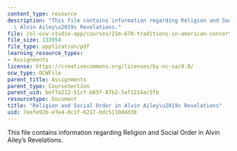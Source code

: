 ```yaml
---
content_type: resource
description: "This file contains information regarding Religion and Social Order in\
  \ Alvin Ailey\u2019s Revelations."
file: /ol-ocw-studio-app/courses/21m-670-traditions-in-american-concert-dance-gender-and-autobiography-spring-2008/7eefe92be7e40c1f6217bdc5110d4d38_MIT21M_670S08_chaorevel.pdf
file_size: 133954
file_type: application/pdf
learning_resource_types:
- Assignments
license: https://creativecommons.org/licenses/by-nc-sa/4.0/
ocw_type: OCWFile
parent_title: Assignments
parent_type: CourseSection
parent_uid: bef7a212-51cf-b65f-87b2-5af1214ac5fb
resourcetype: Document
title: "Religion and Social Order in Alvin Ailey\u2019s Revelations"
uid: 7eefe92b-e7e4-0c1f-6217-bdc5110d4d38
---
```

This file contains information regarding Religion and Social Order in Alvin Ailey’s Revelations.